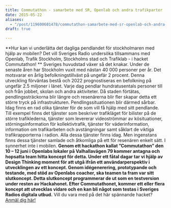 ```yaml
---
title: Commutathon - samarbete med SR, Openlab och andra trafikparter
date: 2015-05-22
aliases:
  - "/post/119600601478/commutathon-samarbete-med-sr-openlab-och-andra-trafikparter"
draft: true

---
```


**Hur kan vi underlätta det dagliga pendlandet för stockholmaren med hjälp av mobilen? Det vill Sveriges Radio undersöka tillsammans med Openlab, Trafik Stockholm, Stockholms stad och Trafiklab - i hacket Commutathon!
**
Sveriges huvudstad växer så det knakar. Under de senaste åren har Stockholm vuxit med nästan 40 000 personer per år. Det motsvarar en årlig befolkningstillväxt på ungefär 2 procent. Denna utveckling förväntas bestå och
2022 prognostiseras en befolkning på ungefär 2.5 miljoner i länet.
Varje dag pendlar hundratusentals personer till och från jobbet, skolan och andra aktiviteter. Då staden förtätas, pendlingssträckorna blir längre och resenärerna blir fler skapar detta ett större tryck på infrastrukturen.
Pendlingssituationen blir därmed sårbar.
Idag finns en rad olika tjänster för de som vill få hjälp med sitt pendlande. Till exempel finns det tjänster som beskriver trafikläget för bilister på de
större
trafiklederna, tjänster som levererar videoströmmar av kösituationer,
störningsinformation
för
kollektivtrafik, tjänster för väderinformation, information om trafikarbeten och avstängningar samt såklart
de viktiga trafikrapporterna i radion.
Alla dessa tjänster finns idag. Men ingenstans finns dessa tjänster samlade och åtkomliga på ett för resenären enkelt sätt. I synnerhet inte i mobilen.
**Genom ett hackathon kallat ”Commutathon” den 10 – 12 juni i Openlabs lokaler på Valhallavägen 79 kommer antagna och hopsatta team hitta koncept för detta. Under ett fåtal dagar tar vi hjälp av Design Thinking moment för att utgå ifrån ett användarperspektiv
i utvecklingen av ett koncept. Genom idégenerering, prototypande och testande,
med stöd av
Openlabs coacher, ska teamen ta fram var sitt slutkoncept. Detta slutkoncept
programmerar de ut som en testversion under resten av Hackahonet. Efter
Commutathonet, kommer ett eller flera koncept att utvecklas vidare och en kan
bli något som testas i Sveriges Radios digitala utbud.**
Vill du vara med på det här spännande hacket? [Anmäl dig här!](https://www.eventbrite.com/e/commutathon-tickets-16748779049)
 

